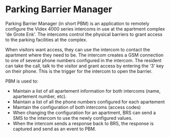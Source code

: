 # Parking Barrier Manager

Parking Barrier Manager (in short PBM) is an application to remotely configure the Videx 4000 series intercoms in 
use at the apartment complex 'de Grote Enk'. The intercoms control the physical barriers to grant access to the parking 
facilities at the complex.

When visitors want access, they can use the intercom to contact the apartment where they need to be. The intercom 
creates a GSM connection to one of several phone numbers configured in the intercom. The resident can take the call, 
talk to the visitor and grant access by entering the '3' key on their phone. This is the trigger for the intercom to 
open the barrier.

PBM is used to:

- Maintain a list of all apartement information for both intercoms (name, apartement number, etc).
- Maintain a list of all the phone numbers configured for each apartement
- Maintain the configuration of both intercoms (access codes)
- When changing the configuration for an apartment, BRS can send a SMS to the intercom to use the newly configured
  values.
- When the intercom sends a response back to BRS, the response is captured and send as an event to PBM.
